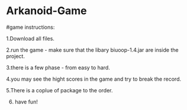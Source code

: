 # Arkanoid-Game

#game instructions:

1.Download all files.

2.run the game - make sure that the libary biuoop-1.4.jar are inside the project.

3.there is a few phase - from easy to hard.

4.you may see the hight scores in the game and try to break the record.

5.There is a coplue of package to the order.

6. have fun!
